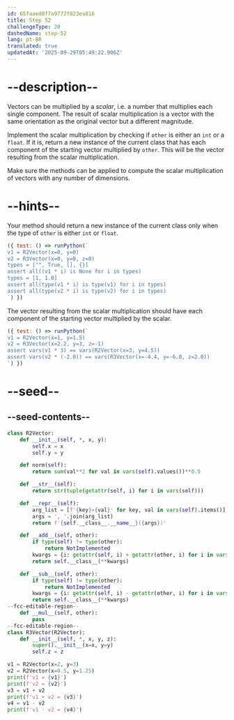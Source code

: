 ```yaml
---
id: 65faaed8f7a9772f023ea816
title: Step 52
challengeType: 20
dashedName: step-52
lang: pt-BR
translated: true
updatedAt: '2025-09-29T05:49:22.906Z'
---
```


# --description--

Vectors can be multiplied by a *scalar*, i.e. a number that multiplies each single component. The result of scalar multiplication is a vector with the same orientation as the original vector but a different magnitude.

Implement the scalar multiplication by checking if `other` is either an `int` or a `float`. If it is, return a new instance of the current class that has each component of the starting vector multiplied by `other`. This will be the vector resulting from the scalar multiplication.

Make sure the methods can be applied to compute the scalar multiplication of vectors with any number of dimensions.

# --hints--

Your method should return a new instance of the current class only when the type of `other` is either `int` or `float`.

```js
({ test: () => runPython(`
v1 = R2Vector(x=0, y=0)
v2 = R3Vector(x=0, y=0, z=0)
types = ["", True, [], {}]
assert all((v1 * i) is None for i in types)
types = [1, 1.0]
assert all(type(v1 * i) is type(v1) for i in types)
assert all(type(v2 * i) is type(v2) for i in types)
`) })
```

The vector resulting from the scalar multiplication should have each component of the starting vector multiplied by the scalar.

```js
({ test: () => runPython(`
v1 = R2Vector(x=1, y=1.5)
v2 = R3Vector(x=2.2, y=3, z=-1)
assert vars(v1 * 3) == vars(R2Vector(x=3, y=4.5))
assert vars(v2 * (-2.0)) == vars(R3Vector(x=-4.4, y=-6.0, z=2.0))
`) })
```


# --seed--

## --seed-contents--

```py
class R2Vector:
    def __init__(self, *, x, y):
        self.x = x
        self.y = y

    def norm(self):
        return sum(val**2 for val in vars(self).values())**0.5

    def __str__(self):
        return str(tuple(getattr(self, i) for i in vars(self)))

    def __repr__(self):
        arg_list = [f'{key}={val}' for key, val in vars(self).items()]
        args = ', '.join(arg_list)
        return f'{self.__class__.__name__}({args})'

    def __add__(self, other):
        if type(self) != type(other):
            return NotImplemented
        kwargs = {i: getattr(self, i) + getattr(other, i) for i in vars(self)}
        return self.__class__(**kwargs)

    def __sub__(self, other):
        if type(self) != type(other):
            return NotImplemented
        kwargs = {i: getattr(self, i) - getattr(other, i) for i in vars(self)}
        return self.__class__(**kwargs)
--fcc-editable-region--
    def __mul__(self, other):
        pass
--fcc-editable-region--
class R3Vector(R2Vector):
    def __init__(self, *, x, y, z):
        super().__init__(x=x, y=y)
        self.z = z

v1 = R2Vector(x=2, y=3)
v2 = R2Vector(x=0.5, y=1.25)
print(f'v1 = {v1}')
print(f'v2 = {v2}')
v3 = v1 + v2
print(f'v1 + v2 = {v3}')
v4 = v1 - v2
print(f'v1 - v2 = {v4}')

```

